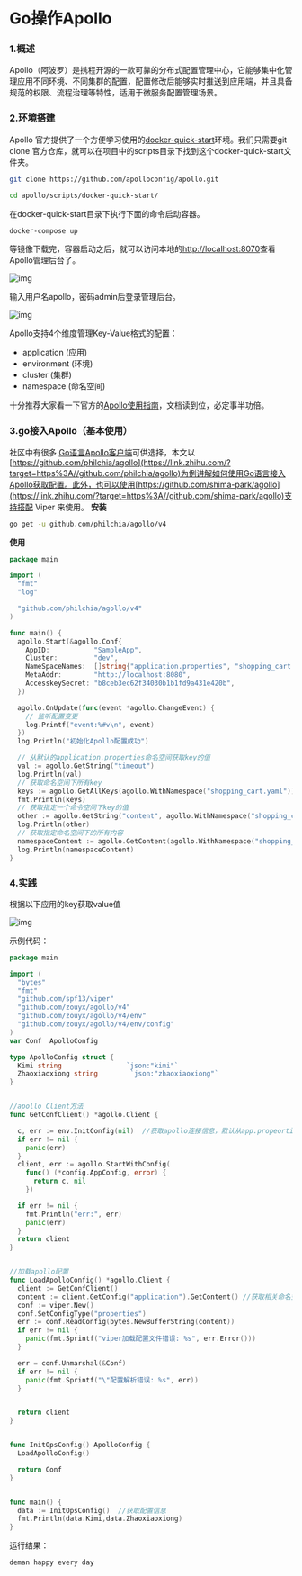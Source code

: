 # Go操作Apollo

### 1.概述

Apollo（阿波罗）是携程开源的一款可靠的分布式配置管理中心，它能够集中化管理应用不同环境、不同集群的配置，配置修改后能够实时推送到应用端，并且具备规范的权限、流程治理等特性，适用于微服务配置管理场景。

### 2.环境搭建

Apollo 官方提供了一个方便学习使用的[docker-quick-start](https://link.zhihu.com/?target=https%3A//github.com/apolloconfig/apollo/tree/master/scripts/docker-quick-start)环境。我们只需要git clone 官方仓库，就可以在项目中的scripts目录下找到这个docker-quick-start文件夹。

```bash
git clone https://github.com/apolloconfig/apollo.git

cd apollo/scripts/docker-quick-start/
```

在docker-quick-start目录下执行下面的命令启动容器。

```bash
docker-compose up
```

等镜像下载完，容器启动之后，就可以访问本地的[http://localhost:8070](https://link.zhihu.com/?target=http%3A//localhost%3A8070/)查看Apollo管理后台了。

![img](https://mc.wsh-study.com/mkdocs/Go操作Apollo/1.webp)

输入用户名apollo，密码admin后登录管理后台。

![img](https://mc.wsh-study.com/mkdocs/Go操作Apollo/2.webp)

Apollo支持4个维度管理Key-Value格式的配置：

- application (应用)
- environment (环境)
- cluster (集群)
- namespace (命名空间)

十分推荐大家看一下官方的[Apollo使用指南](https://link.zhihu.com/?target=https%3A//www.apolloconfig.com/%23/zh/usage/apollo-user-guide)，文档读到位，必定事半功倍。

### 3.go接入Apollo（基本使用）

社区中有很多 [Go语言Apollo客户端](https://link.zhihu.com/?target=https%3A//www.apolloconfig.com/%23/zh/usage/third-party-sdks-user-guide%3Fid%3D_1-go)可供选择，本文以[https://github.com/philchia/agollo](https://link.zhihu.com/?target=https%3A//github.com/philchia/agollo)为例讲解如何使用Go语言接入Apollo获取配置。此外，也可以使用[https://github.com/shima-park/agollo](https://link.zhihu.com/?target=https%3A//github.com/shima-park/agollo)支持搭配 Viper 来使用。 **安装**

```bash
go get -u github.com/philchia/agollo/v4
```

**使用**

```go
package main

import (
  "fmt"
  "log"

  "github.com/philchia/agollo/v4"
)

func main() {
  agollo.Start(&agollo.Conf{
    AppID:           "SampleApp",
    Cluster:         "dev",
    NameSpaceNames:  []string{"application.properties", "shopping_cart.yaml"},
    MetaAddr:        "http://localhost:8080",
    AccesskeySecret: "b8ceb3ec62f34030b1b1fd9a431e420b",
  })

  agollo.OnUpdate(func(event *agollo.ChangeEvent) {
    // 监听配置变更
    log.Printf("event:%#v\n", event)
  })
  log.Println("初始化Apollo配置成功")

  // 从默认的application.properties命名空间获取key的值
  val := agollo.GetString("timeout")
  log.Println(val)
  // 获取命名空间下所有key
  keys := agollo.GetAllKeys(agollo.WithNamespace("shopping_cart.yaml"))
  fmt.Println(keys)
  // 获取指定一个命令空间下key的值
  other := agollo.GetString("content", agollo.WithNamespace("shopping_cart.yaml"))
  log.Println(other)
  // 获取指定命名空间下的所有内容
  namespaceContent := agollo.GetContent(agollo.WithNamespace("shopping_cart.yaml"))
  log.Println(namespaceContent)
}
```

### 4.实践

根据以下应用的key获取value值

![img](https://mc.wsh-study.com/mkdocs/Go操作Apollo/3.webp)

示例代码：

```go
package main

import (
  "bytes"
  "fmt"
  "github.com/spf13/viper"
  "github.com/zouyx/agollo/v4"
  "github.com/zouyx/agollo/v4/env"
  "github.com/zouyx/agollo/v4/env/config"
)
var Conf  ApolloConfig

type ApolloConfig struct {
  Kimi string                `json:"kimi"`
  Zhaoxiaoxiong string        `json:"zhaoxiaoxiong"`
}


//apollo Client方法
func GetConfClient() *agollo.Client {

  c, err := env.InitConfig(nil)  //获取apollo连接信息，默认从app.propeorties读取
  if err != nil {
    panic(err)
  }
  client, err := agollo.StartWithConfig(
    func() (*config.AppConfig, error) {
      return c, nil
    })

  if err != nil {
    fmt.Println("err:", err)
    panic(err)
  }
  return client
}


//加载apollo配置
func LoadApolloConfig() *agollo.Client {
  client := GetConfClient()
  content := client.GetConfig("application").GetContent() //获取相关命名空间下的所有配置信息
  conf := viper.New()
  conf.SetConfigType("properties")
  err := conf.ReadConfig(bytes.NewBufferString(content))
  if err != nil {
    panic(fmt.Sprintf("viper加载配置文件错误: %s", err.Error()))
  }

  err = conf.Unmarshal(&Conf)
  if err != nil {
    panic(fmt.Sprintf("\"配置解析错误: %s", err))
  }


  return client
}


func InitOpsConfig() ApolloConfig {
  LoadApolloConfig()

  return Conf
}


func main() {
  data := InitOpsConfig()  //获取配置信息
  fmt.Println(data.Kimi,data.Zhaoxiaoxiong)
}
```

运行结果：

```bash
deman happy every day
```